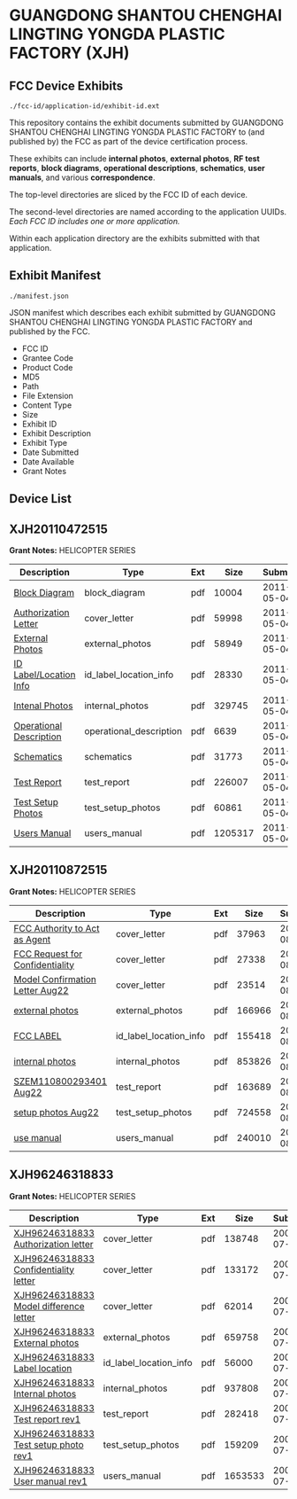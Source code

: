 # GUANGDONG SHANTOU CHENGHAI LINGTING YONGDA PLASTIC FACTORY (XJH)
## FCC Device Exhibits

```
./fcc-id/application-id/exhibit-id.ext
```

This repository contains the exhibit documents submitted by GUANGDONG SHANTOU CHENGHAI LINGTING YONGDA PLASTIC FACTORY to (and published by) the FCC as part of the device certification process.

These exhibits can include **internal photos**, **external photos**, **RF test reports**, **block diagrams**, **operational descriptions**, **schematics**, **user manuals**, and various **correspondence**.

The top-level directories are sliced by the FCC ID of each device.

The second-level directories are named according to the application UUIDs. *Each FCC ID includes one or more application.*

Within each application directory are the exhibits submitted with that application. 

## Exhibit Manifest

```
./manifest.json
```

JSON manifest which describes each exhibit submitted by GUANGDONG SHANTOU CHENGHAI LINGTING YONGDA PLASTIC FACTORY and published by the FCC.

- FCC ID
- Grantee Code
- Product Code
- MD5
- Path
- File Extension
- Content Type
- Size
- Exhibit ID
- Exhibit Description
- Exhibit Type
- Date Submitted
- Date Available
- Grant Notes

## Device List
## XJH20110472515
**Grant Notes:** HELICOPTER SERIES

| Description | Type | Ext | Size | Submitted | Available |
| ----------- | ---- | --- | ---- | --------- | --------- |
| [Block Diagram](XJH20110472515/cd8c1212b91e040dc3c76d24a7d8d99a/1459242.pdf) | block_diagram | pdf | 10004 | 2011-05-04 | 2011-05-04 |
| [Authorization Letter](XJH20110472515/cd8c1212b91e040dc3c76d24a7d8d99a/1459241.pdf) | cover_letter | pdf | 59998 | 2011-05-04 | 2011-05-04 |
| [External Photos](XJH20110472515/cd8c1212b91e040dc3c76d24a7d8d99a/1459243.pdf) | external_photos | pdf | 58949 | 2011-05-04 | 2011-05-04 |
| [ID Label/Location Info](XJH20110472515/cd8c1212b91e040dc3c76d24a7d8d99a/1459244.pdf) | id_label_location_info | pdf | 28330 | 2011-05-04 | 2011-05-04 |
| [Intenal Photos](XJH20110472515/cd8c1212b91e040dc3c76d24a7d8d99a/1459245.pdf) | internal_photos | pdf | 329745 | 2011-05-04 | 2011-05-04 |
| [Operational Description](XJH20110472515/cd8c1212b91e040dc3c76d24a7d8d99a/1459246.pdf) | operational_description | pdf | 6639 | 2011-05-04 | 2011-05-04 |
| [Schematics](XJH20110472515/cd8c1212b91e040dc3c76d24a7d8d99a/1459247.pdf) | schematics | pdf | 31773 | 2011-05-04 | 2011-05-04 |
| [Test Report](XJH20110472515/cd8c1212b91e040dc3c76d24a7d8d99a/1459248.pdf) | test_report | pdf | 226007 | 2011-05-04 | 2011-05-04 |
| [Test Setup Photos](XJH20110472515/cd8c1212b91e040dc3c76d24a7d8d99a/1459249.pdf) | test_setup_photos | pdf | 60861 | 2011-05-04 | 2011-05-04 |
| [Users Manual](XJH20110472515/cd8c1212b91e040dc3c76d24a7d8d99a/1459250.pdf) | users_manual | pdf | 1205317 | 2011-05-04 | 2011-05-04 |
## XJH20110872515
**Grant Notes:** HELICOPTER SERIES

| Description | Type | Ext | Size | Submitted | Available |
| ----------- | ---- | --- | ---- | --------- | --------- |
| [FCC Authority to Act as Agent](XJH20110872515/d1d150f5d5fa7eac14dd9526e33aa951/1526752.pdf) | cover_letter | pdf | 37963 | 2011-08-19 | 2011-08-23 |
| [FCC Request  for Confidentiality](XJH20110872515/d1d150f5d5fa7eac14dd9526e33aa951/1526754.pdf) | cover_letter | pdf | 27338 | 2011-08-19 | 2011-08-23 |
| [Model Confirmation Letter Aug22](XJH20110872515/d1d150f5d5fa7eac14dd9526e33aa951/1528204.pdf) | cover_letter | pdf | 23514 | 2011-08-23 | 2011-08-23 |
| [external photos](XJH20110872515/d1d150f5d5fa7eac14dd9526e33aa951/1526751.pdf) | external_photos | pdf | 166966 | 2011-08-19 | 2011-08-23 |
| [FCC LABEL](XJH20110872515/d1d150f5d5fa7eac14dd9526e33aa951/1526753.pdf) | id_label_location_info | pdf | 155418 | 2011-08-19 | 2011-08-23 |
| [internal photos](XJH20110872515/d1d150f5d5fa7eac14dd9526e33aa951/1526755.pdf) | internal_photos | pdf | 853826 | 2011-08-19 | 2011-08-23 |
| [SZEM110800293401 Aug22](XJH20110872515/d1d150f5d5fa7eac14dd9526e33aa951/1528203.pdf) | test_report | pdf | 163689 | 2011-08-23 | 2011-08-23 |
| [setup photos Aug22](XJH20110872515/d1d150f5d5fa7eac14dd9526e33aa951/1528205.pdf) | test_setup_photos | pdf | 724558 | 2011-08-23 | 2011-08-23 |
| [use manual](XJH20110872515/d1d150f5d5fa7eac14dd9526e33aa951/1526746.pdf) | users_manual | pdf | 240010 | 2011-08-19 | 2011-08-23 |
## XJH96246318833
**Grant Notes:** HELICOPTER SERIES

| Description | Type | Ext | Size | Submitted | Available |
| ----------- | ---- | --- | ---- | --------- | --------- |
| [XJH96246318833 Authorization letter](XJH96246318833/8f65e7ae46cc0d46d2b5df13ed8b01d7/1138503.pdf) | cover_letter | pdf | 138748 | 2009-07-15 | 2009-07-15 |
| [XJH96246318833 Confidentiality letter](XJH96246318833/8f65e7ae46cc0d46d2b5df13ed8b01d7/1138504.pdf) | cover_letter | pdf | 133172 | 2009-07-15 | 2009-07-15 |
| [XJH96246318833 Model difference letter](XJH96246318833/8f65e7ae46cc0d46d2b5df13ed8b01d7/1138505.pdf) | cover_letter | pdf | 62014 | 2009-07-15 | 2009-07-15 |
| [XJH96246318833 External photos](XJH96246318833/8f65e7ae46cc0d46d2b5df13ed8b01d7/1138506.pdf) | external_photos | pdf | 659758 | 2009-07-15 | 2009-07-15 |
| [XJH96246318833 Label location](XJH96246318833/8f65e7ae46cc0d46d2b5df13ed8b01d7/1138508.pdf) | id_label_location_info | pdf | 56000 | 2009-07-15 | 2009-07-15 |
| [XJH96246318833 Internal photos](XJH96246318833/8f65e7ae46cc0d46d2b5df13ed8b01d7/1138507.pdf) | internal_photos | pdf | 937808 | 2009-07-15 | 2009-07-15 |
| [XJH96246318833 Test report rev1](XJH96246318833/8f65e7ae46cc0d46d2b5df13ed8b01d7/1138511.pdf) | test_report | pdf | 282418 | 2009-07-15 | 2009-07-15 |
| [XJH96246318833 Test setup photo rev1](XJH96246318833/8f65e7ae46cc0d46d2b5df13ed8b01d7/1138512.pdf) | test_setup_photos | pdf | 159209 | 2009-07-15 | 2009-07-15 |
| [XJH96246318833 User manual rev1](XJH96246318833/8f65e7ae46cc0d46d2b5df13ed8b01d7/1138513.pdf) | users_manual | pdf | 1653533 | 2009-07-15 | 2009-07-15 |
